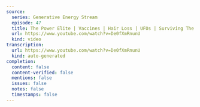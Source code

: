 ```yaml
---
source:
  series: Generative Energy Stream
  episode: 47
  title: The Power Elite | Vaccines | Hair Loss | UFOs | Surviving The Great Reset
  url: https://www.youtube.com/watch?v=De0fXmRnunU
  kind: video
transcription:
  url: https://www.youtube.com/watch?v=De0fXmRnunU
  kind: auto-generated
completion:
  content: false
  content-verified: false
  mentions: false
  issues: false
  notes: false
  timestamps: false
---
```

